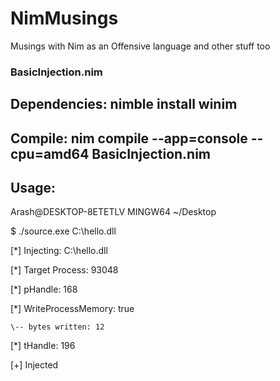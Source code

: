 # NimMusings
Musings with Nim as an Offensive language and other stuff too


### BasicInjection.nim
## Dependencies: nimble install winim

## Compile: nim compile --app=console --cpu=amd64 BasicInjection.nim

## Usage: 
Arash@DESKTOP-8ETETLV MINGW64 ~/Desktop

$ ./source.exe C:\\hello.dll

[*] Injecting: C:\hello.dll

[*] Target Process: 93048

[*] pHandle: 168

[*] WriteProcessMemory: true

    \-- bytes written: 12
    

[*] tHandle: 196

[+] Injected


